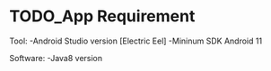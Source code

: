 # TODO_App Requirement

Tool:
  -Android Studio version [Electric Eel]
  -Mininum SDK Android 11

Software:
  -Java8 version
  
